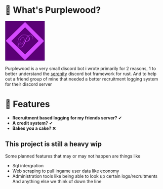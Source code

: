 # 🤔 What's Purplewood?
![logo](img/logo.png)

Purplewood is a very small discord bot i wrote primarily for 2 reasons, 1 to better understand the [serenity](https://github.com/serenity-rs/serenity) discord bot framework for rust. And to help out a friend group of mine that needed a better recruitment logging system for their discord server

# 🎉 Features
- **Recruitment based logging for my friends server?** ✔ 
- **A credit system?** ✔
- **Bakes you a cake?** ❌

## This project is still a heavy wip 
Some planned features that may or may not happen are things like
- Sql intergration
- Web scraping to pull ingame user data like economy
- Administration tools like being able to look up certain logs/recruitments 
And anything else we think of down the line